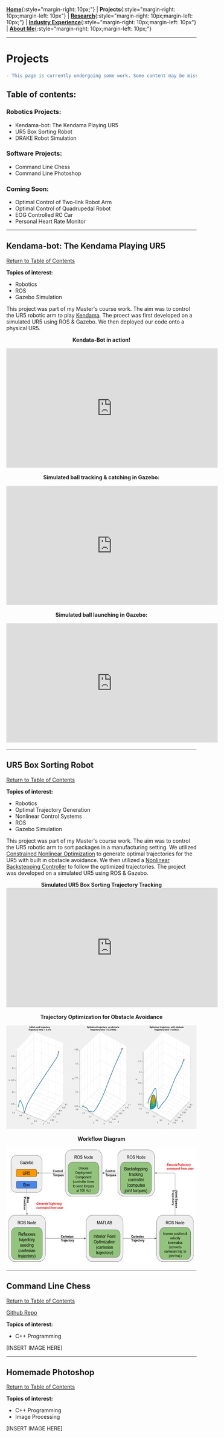 [**Home**](../index.md){:style="margin-right: 10px;"}
|
**Projects**{:style="margin-right: 10px;margin-left: 10px"}
|
[**Research**](../research/index.md){:style="margin-right: 10px;margin-left: 10px;"}
|
[**Industry Experience**](../industryExperience/index.md){:style="margin-right: 10px;margin-left: 10px"}
|
[**About Me**](../aboutMe/index.md){:style="margin-right: 10px;margin-left: 10px;"}

___

# Projects

```diff
- This page is currently undergoing some work. Some content may be missing or incomplete.
```

## Table of contents:
### Robotics Projects:
- Kendama-bot: The Kendama Playing UR5
- UR5 Box Sorting Robot
- DRAKE Robot Simulation

### Software Projects:
- Command Line Chess
- Command Line Photoshop

### Coming Soon:
- Optimal Control of Two-link Robot Arm
- Optimal Control of Quadrupedal Robot
- EOG Controlled RC Car
- Personal Heart Rate Monitor

___
## Kendama-bot: The Kendama Playing UR5

[Return to Table of Contents](#table-of-contents)

**Topics of interest:**
- Robotics
- ROS
- Gazebo Simulation

This project was part of my Master's course work. The aim was to control the UR5 robotic arm to play [Kendama](https://en.wikipedia.org/wiki/Kendama). The proect was first developed on a simulated UR5 using ROS & Gazebo. We then deployed our code onto a physical UR5.

<p align="center">
<strong>Kendata-Bot in action!</strong>
</p>

<p align="center">
<iframe width="560" height="315" src="https://www.youtube.com/embed/W81ucJehiYE" title="YouTube video player" frameborder="0" allow="accelerometer; autoplay; clipboard-write; encrypted-media; gyroscope; picture-in-picture" allowfullscreen></iframe>
</p>

<p align="center">
<strong>Simulated ball tracking & catching in Gazebo:</strong>
</p>

<p align="center">
<iframe width="560" height="315" src="https://www.youtube.com/embed/dfKX0M3ABXM" title="YouTube video player" frameborder="0" allow="accelerometer; autoplay; clipboard-write; encrypted-media; gyroscope; picture-in-picture" allowfullscreen></iframe>
</p>

<p align="center">
<strong>Simulated ball launching in Gazebo:</strong>
</p>

<p align="center">
<iframe width="560" height="315" src="https://www.youtube.com/embed/3MrRn420GkI" title="YouTube video player" frameborder="0" allow="accelerometer; autoplay; clipboard-write; encrypted-media; gyroscope; picture-in-picture" allowfullscreen></iframe>
</p>

___
## UR5 Box Sorting Robot

[Return to Table of Contents](#table-of-contents)

**Topics of interest:**
- Robotics
- Optimal Trajectory Generation
- Nonlinear Control Systems
- ROS
- Gazebo Simulation

This project was part of my Master's course work. The aim was to control the UR5 robotic arm to sort packages in a manufacturing setting. We utilized [Constrained Nonlinear Optimization](https://en.wikipedia.org/wiki/Nonlinear_programming) to generate optimal trajectories for the UR5 with built in obstacle avoidance. We then utilized a [Nonlinear Backstepping Controller](https://en.wikipedia.org/wiki/Backstepping) to follow the optimized trajectories. The project was developed on a simulated UR5 using ROS & Gazebo.

<p align="center">
<strong>Simulated UR5 Box Sorting Trajectory Tracking</strong>

<iframe width="560" height="315" src="https://www.youtube.com/embed/3Oi9Dar5aA8" title="YouTube video player" frameborder="0" allow="accelerometer; autoplay; clipboard-write; encrypted-media; gyroscope; picture-in-picture" allowfullscreen></iframe>
</p>

<p align="center">
<strong>Trajectory Optimization for Obstacle Avoidance</strong>
</p>

<p align="center">
<img width="617" height="274" src="../pics/UR5-box-sorting/Trajectory-Optimization.png">
</p>

<p align="center">
<strong>Workflow Diagram</strong>
</p>

<p align="center">
<img width="617" height="307" src="../pics/UR5-box-sorting/logic-diagram.png">
</p>


___
## Command Line Chess

[Return to Table of Contents](#table-of-contents)

[Github Repo](https://github.com/Nick7244/RobotArmOptimalControl)

**Topics of interest:**
- C++ Programming

[INSERT IMAGE HERE]
___

## Homemade Photoshop

[Return to Table of Contents](#table-of-contents)

**Topics of interest:**
- C++ Programming
- Image Processing

[INSERT IMAGE HERE]
